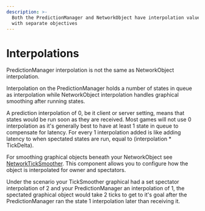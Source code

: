 ```yaml
---
description: >-
  Both the PredictionManager and NetworkObject have interpolation values, but
  with separate objectives
---
```


# Interpolations

PredictionManager interpolation is not the same as NetworkObject interpolation.

Interpolation on the PredictionManager holds a number of states in queue as interpolation while NetworkObject interpolation handles graphical smoothing after running states.

A prediction interpolation of 0, be it client or server setting, means that states would be run soon as they are received. Most games will not use 0 interpolation as it's generally best to have at least 1 state in queue to compensate for latency. For every 1 interpolation added is like adding latency to when spectated states are run, equal to (interpolation \* TickDelta).

For smoothing graphical objects beneath your NetworkObject see [NetworkTickSmoother](../../../fishnet-building-blocks/components/tick-smoothers/networkticksmoother.md). This component allows you to configure how the object is interpolated for owner and spectators.

Under the scenario your TickSmoother graphical had a set spectator interpolation of 2 and your PredictionManager an interpolation of 1, the spectated graphical object would take 2 ticks to get to it's goal after the PredictionManager ran the state 1 interpolation later than receiving it.
